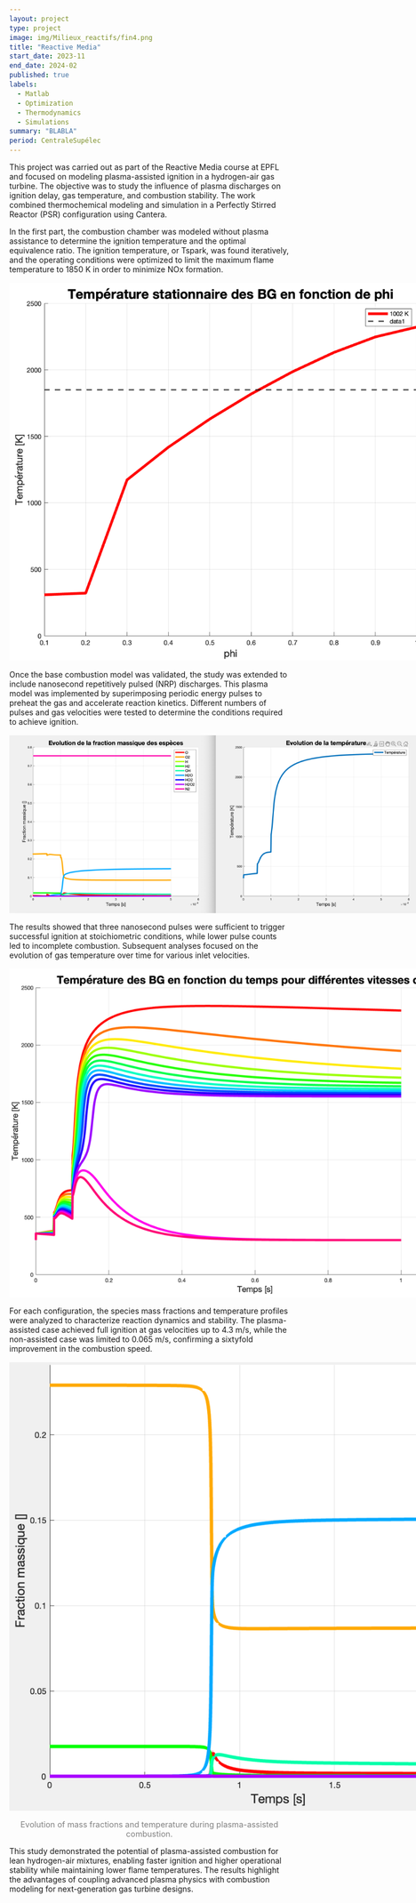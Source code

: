 ```yaml
---
layout: project
type: project
image: img/Milieux_reactifs/fin4.png
title: "Reactive Media"
start_date: 2023-11
end_date: 2024-02
published: true
labels:
  - Matlab
  - Optimization
  - Thermodynamics
  - Simulations
summary: "BLABLA"
period: CentraleSupélec
---
```




<div class="container py-3">

<p>
This project was carried out as part of the Reactive Media course at EPFL and focused on modeling plasma-assisted ignition in a hydrogen-air gas turbine. 
The objective was to study the influence of plasma discharges on ignition delay, gas temperature, and combustion stability. 
The work combined thermochemical modeling and simulation in a Perfectly Stirred Reactor (PSR) configuration using Cantera.
</p>

<p>
In the first part, the combustion chamber was modeled without plasma assistance to determine the ignition temperature and the optimal equivalence ratio. 
The ignition temperature, or Tspark, was found iteratively, and the operating conditions were optimized to limit the maximum flame temperature to 1850 K in order to minimize NOx formation.
</p>

<p align="center">
  <img src="../img/Milieux_reactifs/check_phi.png" alt="Temperature at steady state as a function of equivalence ratio" style="max-width: 750px; margin: 1rem auto; display:block;">
</p>

<p>
Once the base combustion model was validated, the study was extended to include nanosecond repetitively pulsed (NRP) discharges. 
This plasma model was implemented by superimposing periodic energy pulses to preheat the gas and accelerate reaction kinetics. 
Different numbers of pulses and gas velocities were tested to determine the conditions required to achieve ignition.
</p>

<p align="center">
  <img src="../img/Milieux_reactifs/Tpulse3.png" alt="Temperature evolution under multiple plasma pulses showing ignition" style="max-width: 750px; margin: 1rem auto; display:block;">
</p>

<p>
The results showed that three nanosecond pulses were sufficient to trigger successful ignition at stoichiometric conditions, while lower pulse counts led to incomplete combustion. 
Subsequent analyses focused on the evolution of gas temperature over time for various inlet velocities.
</p>

<p align="center">
  <img src="../img/Milieux_reactifs/5000s_vitesse_raccourci.png" alt="Temperature evolution for different gas velocities" style="max-width: 850px; margin: 1rem auto; display:block;">
</p>

<p>
For each configuration, the species mass fractions and temperature profiles were analyzed to characterize reaction dynamics and stability. 
The plasma-assisted case achieved full ignition at gas velocities up to 4.3 m/s, while the non-assisted case was limited to 0.065 m/s, confirming a sixtyfold improvement in the combustion speed.
</p>


<p align="center">
  <img src="../img/Milieux_reactifs/fin4.png" alt="Evolution of mass fractions and temperature" style="max-width: 900px; margin: 1rem auto; display:block;">
  <span style="font-size: 0.9rem; color: gray;">Evolution of mass fractions and temperature during plasma-assisted combustion.</span>
</p>

<p>
This study demonstrated the potential of plasma-assisted combustion for lean hydrogen-air mixtures, enabling faster ignition and higher operational stability while maintaining lower flame temperatures. 
The results highlight the advantages of coupling advanced plasma physics with combustion modeling for next-generation gas turbine designs.
</p>

</div>

